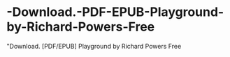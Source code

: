 # -Download.-PDF-EPUB-Playground-by-Richard-Powers-Free
"Download. [PDF/EPUB] Playground by Richard Powers Free

